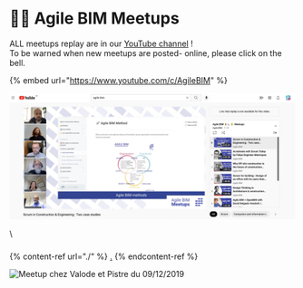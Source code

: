# 👷‍♀️ Agile BIM Meetups

ALL meetups replay are in our [YouTube channel](https://www.youtube.com/watch?list=PLQ1iSQrB9cFZgmTvvulFOs2Srph2dkyU1) ! \
To be warned when new meetups are posted- online, please click on the bell.

{% embed url="https://www.youtube.com/c/AgileBIM" %}

![](../.gitbook/assets/screenshot-2021-09-30-at-11.04.56.png)

\


###

{% content-ref url="./" %}
[.](./)
{% endcontent-ref %}

![Meetup chez Valode et Pistre du 09/12/2019](../.gitbook/assets/photo-analisa.jpeg)
